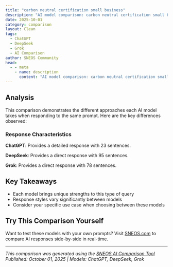 ```yaml
---
title: "carbon neutral certification small business"
description: "AI model comparison: carbon neutral certification small business..."
date: 2025-10-01
category: comparison
layout: Clean
tags:
  - ChatGPT
  - DeepSeek
  - Grok
  - AI Comparison
author: SNEOS Community
head:
  - - meta
    - name: description
      content: "AI model comparison: carbon neutral certification small business..."
---
```


<ChatComparison
  title="carbon neutral certification small business"
  prompt="carbon neutral certification small business"
  :responses='{"ChatGPT": "Obtaining a carbon neutral certification for a small business demonstrates your commitment to reducing your environmental impact and can enhance your brand\u2019s credibility. Here\u2019s a step-by-step guide to help you achieve carbon neutral certification:\n\n### 1. Understand What Carbon Neutrality Means\nCarbon neutrality means that your business\u2019s net carbon dioxide emissions are zero. You achieve this by:\n- Measuring your carbon footprint (total greenhouse gas emissions)\n- Reducing emissions where possible\n- Offsetting remaining emissions by investing in carbon offset projects\n\n### 2. Measure Your Carbon Footprint\nStart by calculating your business\u2019s greenhouse gas emissions. This typically includes:\n- Energy use (electricity, heating, cooling)\n- Transportation (company vehicles, employee travel)\n- Waste generation and disposal\n- Purchased goods and services (optional, for more comprehensive assessments)\n\nYou can use tools such as:\n- The Greenhouse Gas Protocol\n- Carbon footprint calculators like CoolClimate, Carbon Trust, or specialized software such as SimaPro or Enablon\n\n### 3. Reduce Your Emissions\nIdentify and implement actions to reduce emissions:\n- Use renewable energy\n- Improve energy efficiency in buildings and processes\n- Reduce waste and improve recycling\n- Encourage sustainable transportation options\n- Use eco-friendly products and materials\n\n### 4. Offset Remaining Emissions\nPurchase carbon offsets to balance out emissions you can\u2019t eliminate. Look for:\n- Verified carbon offset programs (e.g., Verified Carbon Standard (VCS), Gold Standard)\n- Projects addressing renewable energy, reforestation, methane capture, etc.\n\n### 5. Choose a Certification Program\nSeveral organizations offer carbon neutral certifications geared toward businesses:\n\n- **CarbonTrust Standard** (UK \u0026 international) \n- **PAS 2060** (International standard for carbon neutrality) \n- **Climate Neutral Certified** (Nonprofit, US-based, provides certification and tools) \n- **B Corp Certification** (Includes environmental performance aspects) \n- **Carbon Neutral Protocol by Natural Capital Partners** \n\nSelect one that aligns with your region, budget, and business needs.\n\n### 6. Prepare Documentation and Apply\nPrepare documentation of your carbon footprint, reduction efforts, and offset purchases. Submit this to the certification body. They may audit or verify your claims.\n\n### 7. Maintain and Communicate\nOnce certified, continue to:\n- Monitor and reduce emissions regularly\n- Re-certify as required (usually annually)\n- Communicate your certification on marketing materials and to customers\n\n---\n\n### Additional Tips for Small Businesses\n- Consider starting with a carbon inventory and reduction plan before certification.\n- Look for local or industry-specific programs that may provide assistance.\n- Engage employees and stakeholders in sustainability initiatives.\n- Use certification as a marketing tool to attract environmentally conscious customers.\n\n---\n\nIf you want, I can help find specific certification bodies or carbon footprint calculators tailored to your location and business type.", "DeepSeek": "Of course! Achieving carbon neutral certification is a fantastic goal for a small business. It demonstrates environmental leadership, builds trust with customers, and can often lead to cost savings.\n\nHere is a comprehensive guide tailored for a small business owner.\n\n### What Does \u0022Carbon Neutral\u0022 Mean?\nA business is carbon neutral when it calculates its total greenhouse gas emissions, reduces them as much as possible, and then purchases carbon offsets (or carbon credits) to \u0022cancel out\u0022 the remaining emissions.\n\nThe process generally follows these steps:\n**Measure \u2192 Reduce \u2192 Offset \u2192 Certify**\n\n---\n\n### Step 1: Measure Your Carbon Footprint\nThis is the foundational step. You need to calculate all the greenhouse gas emissions your business is responsible for.\n\n**For a small business, this typically includes:**\n\n* **Scope 1 (Direct Emissions):**\n * Natural gas for heating.\n * Fuel for company-owned vehicles (e.g., a delivery van).\n* **Scope 2 (Indirect Emissions from Energy):**\n * Electricity used in your office, store, or workshop. This is often the biggest source for small businesses.\n* **Scope 3 (Other Indirect Emissions):**\n * **Business travel** (flights, trains, hotels).\n * **Employee commuting.**\n * **Shipping and distribution** (both inbound and outbound).\n * **Waste** sent to landfill.\n * **Purchased goods and services** (this can get complex, so many small businesses start with the most significant ones).\n\n**How to Do It:**\n* **DIY Spreadsheets:** You can use free templates from organizations like the [GHG Protocol](https://ghgprotocol.org/). You\u0027ll need to gather data from utility bills, fuel receipts, and travel records.\n* **Carbon Accounting Software:** More user-friendly and often designed for SMEs. Examples include **Watershed**, **Persefoni**, **Normative**, and **Plan A**. Many offer free trials or tiered pricing.\n\n---\n\n### Step 2: Reduce Your Emissions\nBefore you buy offsets, you must show you are actively reducing your footprint. This is the most important part of the journey.\n\n**Low-Cost/No-Cost Reduction Strategies:**\n\n* **Switch to a Green Energy Provider:** The single biggest impact for many businesses. Switch your electricity tariff to one that sources 100% renewable energy (like wind or solar).\n* **Improve Energy Efficiency:**\n * Switch to LED lighting.\n * Use smart thermostats and power strips.\n * Ensure equipment is energy-efficient (Energy Star rated).\n* **Reduce Travel:** Encourage video conferencing, and use public transport or electric vehicles for business travel if possible.\n* **Go Digital:** Reduce printing, paper use, and physical waste.\n* **Sustainable Procurement:** Choose suppliers who also have strong environmental credentials.\n* **Engage Employees:** Create a green team and encourage sustainable commuting (biking, public transport).\n\n---\n\n### Step 3: Offset Your Remaining Emissions\nAfter you\u0027ve reduced what you can, you purchase carbon offsets to neutralize the rest.\n\n**What is a Carbon Offset?**\nIt\u0027s an investment in a project that removes or prevents greenhouse gases from entering the atmosphere. Examples include:\n* Reforestation and afforestation.\n* Renewable energy projects (wind, solar).\n* Methane capture from landfills.\n* Community-based projects (e.g., providing clean cookstoves).\n\n**How to Buy High-Quality Offsets:**\nThis is critical, as not all offsets are created equal. Look for projects certified by reputable standards:\n\n* **Gold Standard** (highly recommended, includes social benefits)\n* **Verified Carbon Standard (VCS)**\n* **American Carbon Registry**\n* **Climate Action Reserve**\n\nYou can buy these directly from project developers or through offset marketplaces like **Carbonfund.org**, **NativeEnergy**, **Cool Effect**, or **South Pole**.\n\n---\n\n### Step 4: Get Certified\nThis is the formal step of having your carbon neutral claim verified by a third party.\n\n#### Certification Options for Small Businesses:\n\n**1. \u0022Light-Touch\u0022 or Self-Certified Programs (Easiest \u0026 Most Affordable)**\nThese are often the best place to start. You follow their framework and make a public claim.\n\n* **Carbonfund.org\u0027s \u0022CarbonFree\u00AE\u0022 Program:** A very popular option for small businesses. They guide you through measuring, reducing, and offsetting, and then grant you a certification you can use in marketing.\n* **Terrapass \u0022Business Footprint\u0022 Certification:** Similar to Carbonfund, they offer a straightforward process to calculate, offset, and certify.\n* **Climate Neutral (The \u0022Climate Neutral Certified\u0022 Label):** A non-profit that offers a rigorous but well-regarded standard. Their brand label is recognized by consumers. They have a detailed protocol you must follow, but they provide the tools to do it.\n\n**2. Full Third-Party Verification (More Rigorous \u0026 Expensive)**\nThis involves hiring an independent auditor to verify your footprint and claims against an international standard (like **PAS 2060**). This is more common for larger companies but is an option if you want the highest level of credibility.\n\n---\n\n### Costs for a Small Business\n\n* **Measurement:** Free (DIY) to ~$50-$200/month (for software).\n* **Offsets:** Depends entirely on your footprint. For a typical small office-based business (e.g., 10 employees), this could range from **$500 to $5,000 per year**.\n* **Certification Fee:** Programs like Carbonfree\u00AE or Terrapass often bundle the cost of offsets with a small certification fee. Climate Neutral charges an annual fee based on company revenue (scaling from ~$500 for the smallest businesses).\n\n### Key Benefits for Your Small Business\n\n1. **Enhanced Brand Reputation:** Stand out from competitors and attract environmentally conscious customers.\n2. **Marketing \u0026 PR Opportunity:** A powerful story to tell in your marketing materials.\n3. **Attract \u0026 Retain Talent:** Employees, especially younger generations, prefer to work for sustainable companies.\n4. **Cost Savings:** The reduction phase often leads to lower energy and operational bills.\n5. **Future-Proofing:** Stay ahead of potential regulations and supply chain requirements.\n\n### Action Plan: Getting Started This Month\n\n1. **Week 1:** Gather your last 12 months of electricity and natural gas bills. Calculate your Scope 1 \u0026 2 emissions using a free online calculator.\n2. **Week 2:** Identify 2-3 quick wins for reduction (e.g., switching to a green energy tariff, setting up a recycling program).\n3. **Week 3:** Research certification programs like **Carbonfund.org** or **Climate Neutral**. Read their requirements and get a quote.\n4. **Week 4:** Make a decision, create a simple roadmap, and communicate your goal to your team.\n\nBecoming carbon neutral is a journey. Start small, be transparent about your progress, and celebrate your achievements along the way. It\u0027s one of the most powerful statements a modern small business can make.", "Grok": "Achieving carbon neutral certification as a small business involves measuring, reducing, and offsetting your company\u0027s greenhouse gas (GHG) emissions to reach a net-zero carbon footprint. This process demonstrates your commitment to sustainability and can enhance your brand reputation while appealing to environmentally conscious customers. Here\u0027s a step-by-step guide to help a small business pursue carbon neutral certification:\n\n---\n\n### **What is Carbon Neutral Certification?**\nCarbon neutral certification is a formal recognition that a business has taken steps to measure its carbon footprint, reduce emissions as much as possible, and offset the remaining emissions through verified carbon offset programs (like reforestation or renewable energy projects). Certification is usually provided by third-party organizations that follow internationally recognized standards.\n\n---\n\n### **Steps to Achieve Carbon Neutral Certification for a Small Business**\n\n#### **1. Understand Your Carbon Footprint**\n- **Scope 1 Emissions**: Direct emissions from your business operations (e.g., company vehicles, on-site fuel use).\n- **Scope 2 Emissions**: Indirect emissions from purchased electricity, heating, or cooling.\n- **Scope 3 Emissions**: Other indirect emissions, such as business travel, employee commuting, and supply chain activities (often the largest source for small businesses).\n- Use tools like the **Greenhouse Gas Protocol** or online carbon calculators (e.g., Carbon Trust or CoolClimate) to estimate your emissions.\n\n#### **2. Set Reduction Goals**\n- Identify areas where you can reduce emissions. Examples for small businesses include:\n - Switching to energy-efficient lighting and appliances.\n - Using renewable energy sources (e.g., solar panels or green energy providers).\n - Encouraging remote work to reduce commuting emissions.\n - Optimizing delivery routes or using electric vehicles.\n - Reducing waste and improving recycling practices.\n- Set measurable targets, such as reducing emissions by a certain percentage over a specific timeframe.\n\n#### **3. Offset Remaining Emissions**\n- After reducing emissions as much as possible, offset the remainder by investing in carbon offset projects. These projects reduce or capture CO2 elsewhere to balance your emissions.\n- Choose credible offset programs certified by standards like the **Gold Standard**, **Verified Carbon Standard (VCS)**, or **Climate Action Reserve**.\n- Examples of offset projects include reforestation, renewable energy, or methane capture initiatives.\n\n#### **4. Choose a Certification Program**\n- Select a third-party organization to verify your carbon neutrality. Popular certification bodies include:\n - **CarbonNeutral Protocol (by Natural Capital Partners)**: A widely recognized standard for carbon neutrality.\n - **PAS 2060**: An international specification for achieving carbon neutrality.\n - **Climate Neutral**: A certification designed for businesses, including small ones, with a focus on reducing and offsetting emissions.\n - **B Corp Certification**: While not exclusively for carbon neutrality, B Corp includes environmental performance as a key criterion.\n- Each program has specific requirements, fees, and processes. Research which one aligns with your business size, industry, and budget.\n\n#### **5. Document and Verify Emissions**\n- Keep detailed records of your emissions data, reduction efforts, and offset purchases.\n- Submit this information to the certification body for verification. They may conduct audits to ensure accuracy.\n- Be prepared to provide evidence of your carbon footprint calculations and offset investments.\n\n#### **6. Communicate Your Achievement**\n- Once certified, display the certification logo on your website, packaging, or marketing materials.\n- Share your sustainability journey with customers and stakeholders to build trust and attract eco-conscious clients.\n- Regularly update your emissions data and renew your certification as required (often annually).\n\n---\n\n### **Benefits of Carbon Neutral Certification for Small Businesses**\n- **Brand Reputation**: Enhances your image as an environmentally responsible company.\n- **Customer Appeal**: Attracts eco-conscious consumers who prioritize sustainability.\n- **Cost Savings**: Energy efficiency and waste reduction often lower operational costs.\n- **Competitive Advantage**: Differentiates you from competitors in a crowded market.\n- **Regulatory Preparedness**: Positions your business to comply with future environmental regulations.\n\n---\n\n### **Challenges for Small Businesses**\n- **Cost**: Certification fees, carbon offset purchases, and sustainability initiatives can be expensive for small budgets.\n- **Time and Resources**: Measuring emissions and maintaining certification requires time and expertise.\n- **Complexity**: Understanding scopes of emissions and offset options can be daunting.\n\nTo overcome these, start small by focusing on achievable reductions and explore grants or funding for small business sustainability initiatives in your region.\n\n---\n\n### **Resources and Tools for Small Businesses**\n- **Carbon Calculators**: Tools like Carbon Trust, EPA\u2019s Simplified GHG Emissions Calculator, or CoolClimate offer free or affordable ways to measure emissions.\n- **Government Programs**: Look for local or national incentives for carbon reduction (e.g., energy efficiency grants or tax credits).\n- **Nonprofits and Networks**: Organizations like the **Small Business Administration (SBA)** or **1% for the Planet** provide guidance and support for sustainability.\n- **Consultants**: Hire environmental consultants or use affordable services tailored for small businesses to assist with the certification process.\n\n---\n\n### **Cost of Carbon Neutral Certification**\nCosts vary depending on the certification body, business size, and emissions level:\n- Certification fees: $500\u2013$5,000\u002B annually (Climate Neutral, for example, starts at $150 for small businesses).\n- Carbon offsets: $5\u2013$20 per ton of CO2, depending on the project.\n- Consulting or auditing: $1,000\u2013$10,000 if external help is needed.\n- Internal investments: Vary widely based on energy efficiency upgrades or operational changes.\n\n---\n\n### **Popular Certification Options for Small Businesses**\n1. **Climate Neutral**:\n - Focused on small to medium businesses.\n - Annual fee based on revenue (affordable for small businesses).\n - Provides tools to measure and offset emissions.\n2. **CarbonNeutral Protocol**:\n - Globally recognized but may be more suited for businesses with larger budgets or international operations.\n3. **PAS 2060**:\n - A rigorous standard with a focus on continuous improvement; may require more resources.\n\n---\n\n### **Conclusion**\nAchieving carbon neutral certification as a small business is a meaningful step toward sustainability. Start by measuring your carbon footprint, reducing emissions where possible, and offsetting the rest through credible programs. Choose a certification body that fits your budget and goals, and use the process to build a stronger, more sustainable business. If costs or complexity are barriers, consider starting with informal carbon neutrality efforts and scaling up to certification as your business grows.\n\nIf you\u2019d like specific recommendations for certification bodies, carbon offset providers, or tools tailored to your industry or location, feel free to provide more details!"}' 
  published-date="15:43"
/>

## Analysis

This comparison demonstrates the different approaches each AI model takes when responding to the same prompt. Here are the key differences observed:

### Response Characteristics

**ChatGPT**: Provides a detailed response with 23 sentences. 

**DeepSeek**: Provides a direct response with 95 sentences. 

**Grok**: Provides a direct response with 78 sentences. 

## Key Takeaways

- Each model brings unique strengths to this type of query
- Response styles vary significantly between models
- Consider your specific use case when choosing between these models

## Try This Comparison Yourself

Want to test these models with your own prompts? Visit [SNEOS.com](https://sneos.com) to compare AI responses side-by-side in real-time.

---

*This comparison was generated using the [SNEOS AI Comparison Tool](https://sneos.com)*
*Published: October 01, 2025 | Models: ChatGPT, DeepSeek, Grok*
